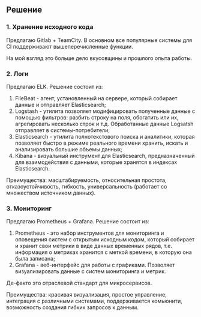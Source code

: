 ## Решение
### 1. Хранение исходного кода
Предлагаю Gitlab + TeamCity.
В основном все популярные системы для CI поддерживают вышеперечисленные функции. 

На мой взгляд это больше дело вкусовщины и прошлого опыта работы.

### 2. Логи
Предлагаю ELK.
Решение состоит из:
1. FileBeat - агент, установленный на сервере, который собирает данные и отправляет Elasticsearch;
2. Logstash - утилита позволяет модифицировать полученные данные с помощью фильтров: разбить строку на поля, обогатить или их, агрегировать несколько строк и т.д. Обработанные данные Logsatsh отправляет в системы-потребители;
3. Elasticsearch - утилита полнотекстового поиска и аналитики, которая позволяет быстро в режиме реального времени хранить, искать и анализировать большие объемы данных;
4. Kibana - визуальный инструмент для Elasticsearch, предназначенный для взаимодействия с данными, которые хранятся в индексах Elasticsearch.

Преимущества: масштабируемость, относительная простота, отказоустойчивость, гибкость, универсальность (работает со множеством источником данных).

### 3. Мониторинг
Предлагаю Prometheus + Grafana.
Решение состоит из:
1. Prometheus - это набор инструментов для мониторинга и оповещения систем с открытым исходным кодом, который собирает и хранит свои метрики в виде данных временных рядов, т.е. информация о метриках хранится с меткой времени, в которую она была записана;
2. Grafana - веб-интерфейс для работы с графиками. Позволяет визуализировать данные с систем мониторинга и метрик.

Де-факто это отраслевой стандарт для микросервисов.

Преимущества: красивая визуализация, простое управление, интеграция с различными системами, поддерживается комьюнити, возможность создания гибких запросов к данным.
